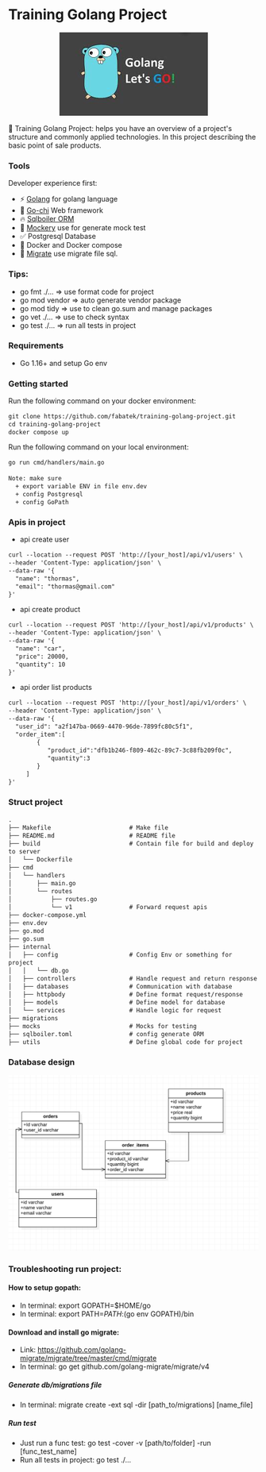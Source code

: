 # Training Golang Project

<p align="center">
  <img src="public/assets/golang.jpeg" alt="Golang"/>
</p>

🚀 Training Golang Project: helps you have an overview of a project's structure and commonly applied technologies. In this project describing the basic point of sale products.


### Tools

Developer experience first:

- ⚡ [Golang](https://go.dev/) for golang language
- 💯 [Go-chi](https://github.com/go-chi/chi) Web framework
- 🔥 [Sqlboiler ORM](https://github.com/volatiletech/sqlboiler)
- 🦺 [Mockery](https://github.com/vektra/mockery) use for generate mock test
- ✅ Postgresql Database
- 💖 Docker and Docker compose
- 🌈 [Migrate](https://github.com/golang-migrate/migrate/tree/master/cmd/migrate) use migrate file sql.


### Tips:
 + go fmt ./...    => use format code for project
 + go mod vendor   => auto generate vendor package
 + go mod tidy     => use to clean go.sum and manage packages
 + go vet ./...    => use to check syntax
 + go test ./...   => run all tests in project


### Requirements

- Go 1.16+ and setup Go env

### Getting started

Run the following command on your docker environment:

```shell
git clone https://github.com/fabatek/training-golang-project.git
cd training-golang-project
docker compose up 
```

Run the following command on your local environment:

```shell
go run cmd/handlers/main.go

Note: make sure
  + export variable ENV in file env.dev
  + config Postgresql
  + config GoPath
```

### Apis in project
  + api create user
```shell
curl --location --request POST 'http://[your_host]/api/v1/users' \
--header 'Content-Type: application/json' \
--data-raw '{
  "name": "thormas",
  "email": "thormas@gmail.com"
}'
```

  + api create product
```shell
curl --location --request POST 'http://[your_host]/api/v1/products' \
--header 'Content-Type: application/json' \
--data-raw '{
  "name": "car",
  "price": 20000,
  "quantity": 10
}'
```

  + api order list products
```shell
curl --location --request POST 'http://[your_host]/api/v1/orders' \
--header 'Content-Type: application/json' \
--data-raw '{
  "user_id": "a2f147ba-0669-4470-96de-7899fc80c5f1",
  "order_item":[
        {
           "product_id":"dfb1b246-f809-462c-89c7-3c88fb209f0c",
           "quantity":3
        }
     ]
}'
```

### Struct project

```shell
.
├── Makefile                      # Make file
├── README.md                     # README file    
├── build                         # Contain file for build and deploy to server
│   └── Dockerfile
├── cmd                           
│   └── handlers
│       ├── main.go
│       └── routes
│           ├── routes.go
│           └── v1                # Forward request apis
├── docker-compose.yml  
├── env.dev
├── go.mod
├── go.sum
├── internal
│   ├── config                    # Config Env or something for project 
│   │   └── db.go
│   ├── controllers               # Handle request and return response
│   ├── databases                 # Communication with database
│   ├── httpbody                  # Define format request/response
│   ├── models                    # Define model for database
│   └── services                  # Handle logic for request
├── migrations
├── mocks                         # Mocks for testing
├── sqlboiler.toml                # config generate ORM 
├── utils                         # Define global code for project
```

### Database design

<p align="center">
  <img src="public/assets/db_design.png" alt="Database design"></a>
</p>

### Troubleshooting run project:

  #### How to setup gopath:
  - In terminal: export GOPATH=$HOME/go
  - In terminal: export PATH=$PATH:$(go env GOPATH)/bin

  #### Download and install go migrate:
  - Link: https://github.com/golang-migrate/migrate/tree/master/cmd/migrate
  - In terminal: go get github.com/golang-migrate/migrate/v4

  ##### Generate db/migrations file
  - In terminal: migrate create -ext sql -dir [path_to/migrations] [name_file]  

  ##### Run test
  - Just run a func test: go test -cover -v [path/to/folder] -run [func_test_name]
  - Run all tests in project: go test ./...
